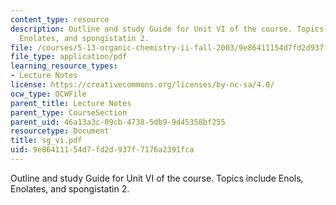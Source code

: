 ```yaml
---
content_type: resource
description: Outline and study Guide for Unit VI of the course. Topics include Enols,
  Enolates, and spongistatin 2.
file: /courses/5-13-organic-chemistry-ii-fall-2003/9e86411154d7fd2d937f7176a2391fca_sg_vi.pdf
file_type: application/pdf
learning_resource_types:
- Lecture Notes
license: https://creativecommons.org/licenses/by-nc-sa/4.0/
ocw_type: OCWFile
parent_title: Lecture Notes
parent_type: CourseSection
parent_uid: 46a13a3c-09cb-4738-5db9-9d45358bf255
resourcetype: Document
title: sg_vi.pdf
uid: 9e864111-54d7-fd2d-937f-7176a2391fca
---
```

Outline and study Guide for Unit VI of the course. Topics include Enols, Enolates, and spongistatin 2.